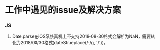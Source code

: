# 工作中遇见的issue及解决方案

### JS
   1. Date.parse在iOS系统真机上不支持2018-08-30格式会解析为NaN，需要转化为2018/08/30格式(dateStr.replace(/-/g, '/'))。
   